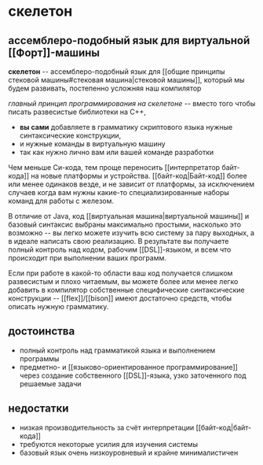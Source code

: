 # скелетон
## ассемблеро-подобный язык для виртуальной [[Форт]]-машины

**скелетон** -- ассемблеро-подобный язык для [[общие принципы стековой машины#cтековая машина|стековой машины]], который мы будем развивать, постепенно усложняя наш компилятор

*главный принцип программирования на скелетоне* -- вместо того чтобы писать развесистые библиотеки на С++,
- **вы сами** добавляете в грамматику скриптового языка нужные синтаксические конструкции, 
- и нужные команды в виртуальную машину
- так как нужно лично вам или вашей команде разработки

Чем меньше Си-кода, тем проще переносить [[интерпретатор байт-кода]] на новые платформы и устройства. [[байт-код|Байт-код]] более или менее одинаков везде, и не зависит от платформы, за исключением случаев когда вам нужны какие-то специализированные наборы команд для работы с железом.

В отличие от Java, код [[виртуальная машина|виртуальной машины]] и базовый синтаксис выбраны максимально простыми, насколько это возможно -- вы легко можете изучить всю систему за пару выходных, а в идеале написать свою реализацию. В результате вы получаете полный контроль над кодом, рабочим [[DSL]]-языком, и всем что происходит при выполнении ваших программ.

Если при работе в какой-то области ваш код получается слишком развесистым и плохо читаемым, вы можете более или менее легко добавить в компилятор собственные специфические синтаксические конструкции -- [[flex]]/[[bison]] имеют достаточно средств, чтобы описать нужную грамматику.

## достоинства

- полный контроль над грамматикой языка и выполнением программы
- предметно- и [[языково-ориентированное программирование]] через создание собственного [[DSL]]-языка, узко заточенного под решаемые задачи

## недостатки

- низкая производительность за счёт интерпретации [[байт-код|байт-кода]]
- требуются некоторые усилия для изучения системы
- базовый язык очень низкоуровневый и крайне минималистичен
